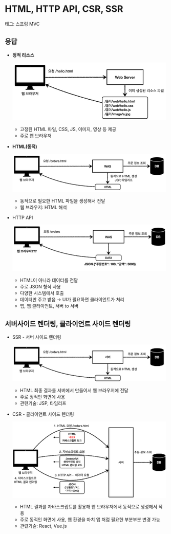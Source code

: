 # HTML, HTTP API, CSR, SSR

태그: 스프링 MVC

## 응답

- **정적 리소스**
    
    ![스크린샷 2023-01-19 오후 3.53.50.png](./HTML%2C%20HTTP%20API%2C%20CSR%2C%20SSR/static.png)
    
    - 고정된 HTML 파일, CSS, JS, 이미지, 영상 등 제공
    - 주로 웹 브라우저
- **HTML(동적)**
    
    ![스크린샷 2023-01-19 오후 3.54.50.png](./HTML%2C%20HTTP%20API%2C%20CSR%2C%20SSR/dynamic.png)
    
    - 동적으로 필요한 HTML 파일을 생성해서 전달
    - 웹 브라우저: HTML 해석
- HTTP API
    
    ![스크린샷 2023-01-19 오후 3.55.26.png](./HTML%2C%20HTTP%20API%2C%20CSR%2C%20SSR/json.png)
    
    - HTML이 아니라 데이터를 전달
    - 주로 JSON 형식 사용
    - 다양한 시스템에서 호출
    - 데이터만 주고 받음 → UI가 필요하면 클라이언트가 처리
    - 앱, 웹 클라이언트, 서버 to 서버

## 서버사이드 렌더링, 클라이언트 사이드 렌더링

- SSR - 서버 사이드 렌더링
    
    ![스크린샷 2023-01-19 오후 3.58.38.png](./HTML%2C%20HTTP%20API%2C%20CSR%2C%20SSR/ssr.png)
    
    - HTML 최종 결과를 서버에서 만들어서 웹 브라우저에 전달
    - 주로 정적인 화면에 사용
    - 관련기술: JSP, 타임리프
- CSR - 클라이언트 사이드 렌더링
    
    ![스크린샷 2023-01-19 오후 3.58.54.png](./HTML%2C%20HTTP%20API%2C%20CSR%2C%20SSR/csr.png)
    
    - HTML 결과를 자바스크립트를 활용해 웹 브라우저에서 동적으로 생성해서 적용
    - 주로 동적인 화면에 사용, 웹 환경을 마치 앱 처럼 필요한 부분부분 변경 가능
    - 관련기술: React, Vue.js
